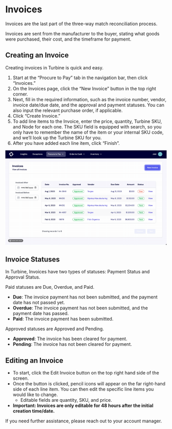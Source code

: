 # Invoices
Invoices are the last part of the three-way match reconciliation process.

Invoices are sent from the manufacturer to the buyer, stating what goods were purchased, their cost, and the timeframe for payment.

## Creating an Invoice
Creating invoices in Turbine is quick and easy.

1. Start at the “Procure to Pay” tab in the navigation bar, then click “Invoices.”
2. On the Invoices page, click the “New Invoice” button in the top right corner.
3. Next, fill in the required information, such as the invoice number, vendor, invoice date/due date, and the approval and payment statuses. You can also input the relevant purchase order, if applicable.
4. Click “Create Invoice.”
5. To add line items to the Invoice, enter the price, quantity, Turbine SKU, and Node for each one. The SKU field is equipped with search, so you only have to remember the name of the item or your internal SKU code, and we’ll look up the Turbine SKU for you.
6. After you have added each line item, click “Finish”.

![Creating an Invoice](../../static/img/creating-an-invoice.gif)

## Invoice Statuses
In Turbine, Invoices have two types of statuses: Payment Status and Approval Status. 

Paid statuses are Due, Overdue, and Paid. 

- **Due**: The invoice payment has not been submitted, and the payment date has not passed yet.
- **Overdue**: The invoice payment has not been submitted, and the payment date has passed.
- **Paid**: The invoice payment has been submitted.

Approved statuses are Approved and Pending.
- **Approved**: The invoice has been cleared for payment.
- **Pending**: The invoice has not been cleared for payment.

## Editing an Invoice
- To start, click the Edit Invoice button on the top right hand side of the screen.
- Once the button is clicked, pencil icons will appear on the far right-hand side of each line item. You can then edit the specific line items you would like to change.
     - Editable fields are quantity, SKU, and price.
- **Important: Invoices are only editable for 48 hours after the initial creation time/date.**

If you need further assistance, please reach out to your account manager.
